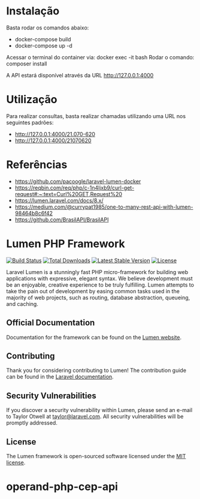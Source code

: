 # Instalação

Basta rodar os comandos abaixo:

-   docker-compose build
-   docker-compose up -d

Acessar o terminal do container via: docker exec -it <idcontainer> bash
Rodar o comando: composer install

A API estará disponível através da URL http://127.0.0.1:4000

# Utilização

Para realizar consultas, basta realizar chamadas utilizando uma URL nos seguintes padrões:

-   http://127.0.0.1:4000/21.070-620
-   http://127.0.0.1:4000/21070620

# Referências

-   https://github.com/pacoogle/laravel-lumen-docker
-   https://reqbin.com/req/php/c-1n4ljxb9/curl-get-request#:~:text=Curl%20GET,Request%20
-   https://lumen.laravel.com/docs/8.x/
-   https://medium.com/@currypat1985/one-to-many-rest-api-with-lumen-98464b8c6f42
-   https://github.com/BrasilAPI/BrasilAPI

# Lumen PHP Framework

[![Build Status](https://travis-ci.org/laravel/lumen-framework.svg)](https://travis-ci.org/laravel/lumen-framework)
[![Total Downloads](https://img.shields.io/packagist/dt/laravel/framework)](https://packagist.org/packages/laravel/lumen-framework)
[![Latest Stable Version](https://img.shields.io/packagist/v/laravel/framework)](https://packagist.org/packages/laravel/lumen-framework)
[![License](https://img.shields.io/packagist/l/laravel/framework)](https://packagist.org/packages/laravel/lumen-framework)

Laravel Lumen is a stunningly fast PHP micro-framework for building web applications with expressive, elegant syntax. We believe development must be an enjoyable, creative experience to be truly fulfilling. Lumen attempts to take the pain out of development by easing common tasks used in the majority of web projects, such as routing, database abstraction, queueing, and caching.

## Official Documentation

Documentation for the framework can be found on the [Lumen website](https://lumen.laravel.com/docs).

## Contributing

Thank you for considering contributing to Lumen! The contribution guide can be found in the [Laravel documentation](https://laravel.com/docs/contributions).

## Security Vulnerabilities

If you discover a security vulnerability within Lumen, please send an e-mail to Taylor Otwell at taylor@laravel.com. All security vulnerabilities will be promptly addressed.

## License

The Lumen framework is open-sourced software licensed under the [MIT license](https://opensource.org/licenses/MIT).

# operand-php-cep-api
